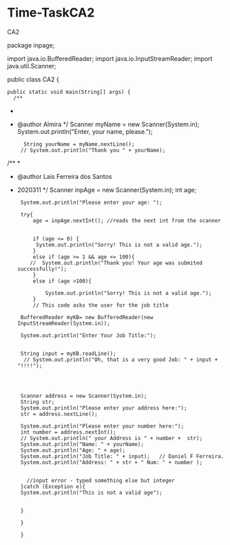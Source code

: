 # Time-TaskCA2
CA2

package inpage;

import java.io.BufferedReader;
import java.io.InputStreamReader;
import java.util.Scanner;

public class CA2 {

    public static void main(String[] args) {
      /** 
 *
 * @author Almira
 */
        Scanner myName = new Scanner(System.in);
        System.out.println("Enter, your name, please.");

     
         String yourName = myName.nextLine();
        // System.out.println("Thank you " + yourName);       
/**
 *
 * @author Lais Ferreira dos Santos
 * 2020311
 */
        Scanner inpAge = new Scanner(System.in);
        int age; 
        
        System.out.println("Please enter your age: ");
        
        try{
            age = inpAge.nextInt(); //reads the next int from the scanner
            
            
            if (age <= 0) {
             System.out.println("Sorry! This is not a valid age.");
            }
            else if (age >= 1 && age <= 100){
           //  System.out.println("Thank you! Your age was submited successfully!");
            }
            else if (age >100){
            
                System.out.println("Sorry! This is not a valid age.");
            } 
            // This code asks the user for the job title
                         
        BufferedReader myKB= new BufferedReader(new InputStreamReader(System.in));
            
        System.out.println("Enter Your Job Title:");
        
          
        String input = myKB.readLine();
         // System.out.println("Oh, that is a very good Job: " + input + "!!!!");
        
            
            
            
        Scanner address = new Scanner(System.in);
        String str;
        System.out.println("Please enter your address here:");
        str = address.nextLine();
        
        System.out.println("Please enter your number here:");
        int number = address.nextInt();
        // System.out.println(" your Address is " + number +  str);
        System.out.println("Name: " + yourName);
        System.out.println("Age: " + age);
        System.out.println("Job Title: " + input);   // Daniel F Ferreira.
        System.out.println("Address: " + str + " Num: " + number );
       
       
          //input error - typed something else but integer         
        }catch (Exception e){
        System.out.println("This is not a valid age");
          
          
        }    
            
        }       
            
        }
    


